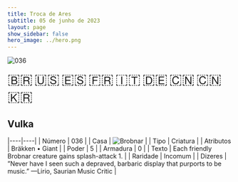 ```yaml
---
title: Troca de Ares
subtitle: 05 de junho de 2023
layout: page
show_sidebar: false
hero_image: ../hero.png
---
```


![036](https://mastervault-storage-prod.s3.amazonaws.com/media/card_front/en/600_036_e4b6054b3b6c_en.png)

<span title="Português" style="font-size: 32px;cursor: pointer;" onclick="javascript:document.querySelector('img[alt=\'036\']').src=document.querySelector('img[alt=\'036\']').src.replace(/card_front\/[^/]+/, 'card_front/pt').replace(/_[^/.0-9]+\.png/, '_pt.png')">🇧🇷</span>
<span title="English" style="font-size: 32px;cursor: pointer;" onclick="javascript:document.querySelector('img[alt=\'036\']').src=document.querySelector('img[alt=\'036\']').src.replace(/card_front\/[^/]+/, 'card_front/en').replace(/_[^/.0-9]+\.png/, '_en.png')">🇺🇸</span>
<span title="Español" style="font-size: 32px;cursor: pointer;" onclick="javascript:document.querySelector('img[alt=\'036\']').src=document.querySelector('img[alt=\'036\']').src.replace(/card_front\/[^/]+/, 'card_front/es').replace(/_[^/.0-9]+\.png/, '_es.png')">🇪🇸</span>
<span title="Français" style="font-size: 32px;cursor: pointer;" onclick="javascript:document.querySelector('img[alt=\'036\']').src=document.querySelector('img[alt=\'036\']').src.replace(/card_front\/[^/]+/, 'card_front/fr').replace(/_[^/.0-9]+\.png/, '_fr.png')">🇫🇷</span>
<span title="Italiano" style="font-size: 32px;cursor: pointer;" onclick="javascript:document.querySelector('img[alt=\'036\']').src=document.querySelector('img[alt=\'036\']').src.replace(/card_front\/[^/]+/, 'card_front/it').replace(/_[^/.0-9]+\.png/, '_it.png')">🇮🇹</span>
<span title="Deutsche" style="font-size: 32px;cursor: pointer;" onclick="javascript:document.querySelector('img[alt=\'036\']').src=document.querySelector('img[alt=\'036\']').src.replace(/card_front\/[^/]+/, 'card_front/de').replace(/_[^/.0-9]+\.png/, '_de.png')">🇩🇪</span>
<span title="简体中文" style="font-size: 32px;cursor: pointer;" onclick="javascript:document.querySelector('img[alt=\'036\']').src=document.querySelector('img[alt=\'036\']').src.replace(/card_front\/[^/]+/, 'card_front/zh-hans').replace(/_[^/.0-9]+\.png/, '_zh-hans.png')">🇨🇳</span>
<span title="繁體中文" style="font-size: 32px;cursor: pointer;" onclick="javascript:document.querySelector('img[alt=\'036\']').src=document.querySelector('img[alt=\'036\']').src.replace(/card_front\/[^/]+/, 'card_front/zh-hant').replace(/_[^/.0-9]+\.png/, '_zh-hant.png')">🇨🇳</span>
<span title="한국어" style="font-size: 32px;cursor: pointer;" onclick="javascript:document.querySelector('img[alt=\'036\']').src=document.querySelector('img[alt=\'036\']').src.replace(/card_front\/[^/]+/, 'card_front/ko').replace(/_[^/.0-9]+\.png/, '_ko.png')">🇰🇷</span>

## Vulka

|----|----|
| Número | 036 |
| Casa | ![Brobnar](https://archonarcana.com/images/thumb/e/e0/Brobnar.png/22px-Brobnar.png "Brobnar") |
| Tipo | Criatura |
| Atributos | Bräkken • Giant |
| Poder | 5 |
| Armadura | 0 |
| Texto | Each friendly Brobnar creature gains splash-attack 1.  |
| Raridade | Incomum |
| Dizeres | ”Never have I seen such a depraved, barbaric display that purports to be music.” —Lirio, Saurian Music Critic  |
